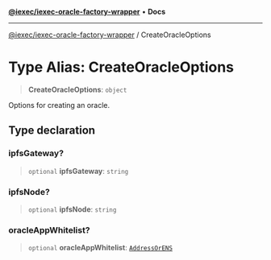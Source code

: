 [**@iexec/iexec-oracle-factory-wrapper**](../README.md) • **Docs**

***

[@iexec/iexec-oracle-factory-wrapper](../globals.md) / CreateOracleOptions

# Type Alias: CreateOracleOptions

> **CreateOracleOptions**: `object`

Options for creating an oracle.

## Type declaration

### ipfsGateway?

> `optional` **ipfsGateway**: `string`

### ipfsNode?

> `optional` **ipfsNode**: `string`

### oracleAppWhitelist?

> `optional` **oracleAppWhitelist**: [`AddressOrENS`](AddressOrENS.md)
